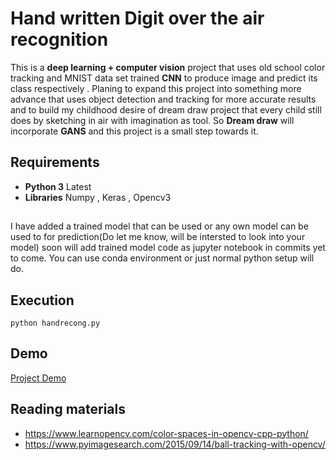 # Hand written Digit over the air recognition

This is a **deep learning + computer vision** project that uses old school color tracking and MNIST data set trained **CNN** to produce image and predict its class respectively . Planing to expand  this project into something more advance that uses object detection and tracking for more accurate results and to build my childhood desire of dream draw project that every child still does by sketching in air with imagination as tool. So **Dream draw**  will incorporate **GANS** and this project is a small step towards it.

## Requirements

 - **Python 3** Latest
 - **Libraries** Numpy , Keras , Opencv3
## 

I have added a trained model that can be used or any own model can be used to for prediction(Do let me know, will be intersted to look into your model) soon will add trained model code as jupyter notebook in commits yet to come. You can use conda environment or just normal python setup will do.

## Execution

    python handrecong.py


## Demo
[Project Demo](https://github.com/AshwinRaam/handwrittendigitrecog/blob/master/demo/project-video.gif)

## Reading materials

 - https://www.learnopencv.com/color-spaces-in-opencv-cpp-python/
 - https://www.pyimagesearch.com/2015/09/14/ball-tracking-with-opencv/
